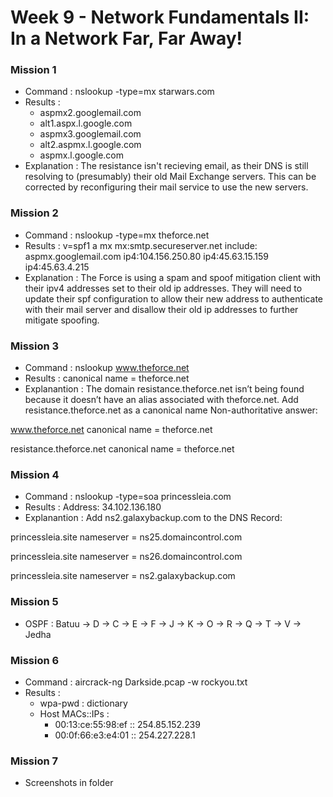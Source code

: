 # Week 9 - Network Fundamentals II: In a Network Far, Far Away! 


### Mission 1
- Command : nslookup -type=mx starwars.com
- Results :
  - aspmx2.googlemail.com
  - alt1.aspx.l.google.com
  - aspmx3.googlemail.com 
  - alt2.aspmx.l.google.com
  - aspmx.l.google.com 
- Explanation : The resistance isn't recieving email, as their DNS is still resolving to (presumably) their old Mail Exchange servers.  This can be corrected by reconfiguring their mail service to use the new servers.
          
### Mission 2
- Command : nslookup -type=mx theforce.net
- Results : v=spf1 a mx mx:smtp.secureserver.net include: aspmx.googlemail.com ip4:104.156.250.80 ip4:45.63.15.159 ip4:45.63.4.215
- Explanation : The Force is using a spam and spoof mitigation client with their ipv4 addresses set to their old ip addresses.  They will need to update their spf configuration to allow their new address to authenticate with their mail server and disallow their old ip addresses to further mitigate spoofing.

### Mission 3
- Command : nslookup www.theforce.net 
- Results : canonical name = theforce.net  
- Explanantion : The domain resistance.theforce.net isn’t being found because it doesn’t have an alias associated with theforce.net.
  Add resistance.theforce.net as a canonical name
  Non-authoritative answer:

www.theforce.net	   canonical name = theforce.net

resistance.theforce.net   canonical name = theforce.net 

### Mission 4
- Command : nslookup -type=soa princessleia.com 
- Results : Address: 34.102.136.180 
- Explanantion : 	Add ns2.galaxybackup.com to the DNS Record:

princessleia.site	nameserver = ns25.domaincontrol.com

princessleia.site	nameserver = ns26.domaincontrol.com

princessleia.site	nameserver = ns2.galaxybackup.com

### Mission 5
- OSPF : Batuu -> D -> C -> E -> F -> J -> K -> O -> R -> Q -> T -> V -> Jedha

### Mission 6
- Command : aircrack-ng Darkside.pcap -w rockyou.txt 
- Results : 
    - wpa-pwd : dictionary
    - Host MACs::IPs :
        - 00:13:ce:55:98:ef :: 254.85.152.239
        - 00:0f:66:e3:e4:01 :: 254.227.228.1

### Mission 7
- Screenshots in folder
